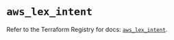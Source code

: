# `aws_lex_intent`

Refer to the Terraform Registry for docs: [`aws_lex_intent`](https://registry.terraform.io/providers/hashicorp/aws/4.54.0/docs/resources/lex_intent).
